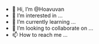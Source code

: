 - 👋 Hi, I’m @Hoavuvan
- 👀 I’m interested in ...
- 🌱 I’m currently learning ...
- 💞️ I’m looking to collaborate on ...
- 📫 How to reach me ...

<!---
Hoavuvan/Hoavuvan is a ✨ special ✨ repository because its `README.md` (this file) appears on your GitHub profile.
You can click the Preview link to take a look at your changes.
--->
